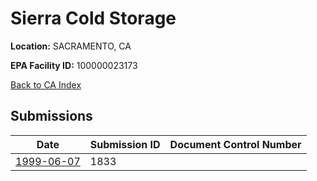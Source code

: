 # Sierra Cold Storage

**Location:** SACRAMENTO, CA

**EPA Facility ID:** 100000023173

[Back to CA Index](../../index.md)

## Submissions

| Date | Submission ID | Document Control Number |
|------|--------------|-------------------------|
| [1999-06-07](submissions/1833.md) | 1833 |  |
